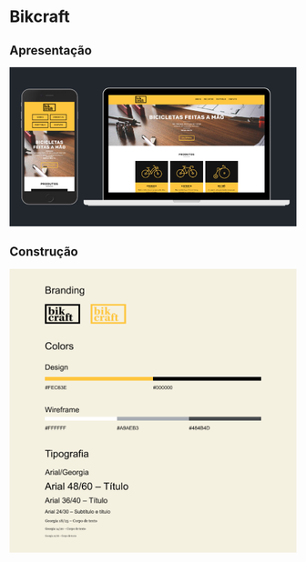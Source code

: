 # Bikcraft

## Apresentação

![Branding](assets/images/presentation.png)

## Construção

![Branding](assets/images/branding.png)
